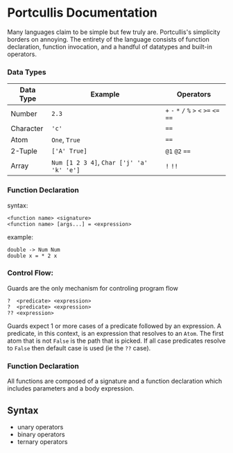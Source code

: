 # Portcullis Documentation

Many languages claim to be simple but few truly are. Portcullis's simplicity borders on annoying. The entirety of the language consists of function declaration, function invocation, and a handful of datatypes and built-in operators.

### Data Types

| Data Type | Example | Operators |
| --- | --- | --- |
| Number | `2.3` | `+` `-` `*` `/` `%` `>` `<` `>=` `<=` `==` |
| Character | `'c'` | `==` |
| Atom | `One`, `True` | `==` |
| 2-Tuple | `['A' True]` | `@1` `@2` `==` |
| Array | `Num [1 2 3 4]`, `Char ['j' 'a' 'k' 'e']` | `!` `!!` |

### Function Declaration
syntax:
```
<function name> <signature>
<function name> [args...] = <expression>
```
example:

```
double -> Num Num
double x = * 2 x
```

### Control Flow:
Guards are the only mechanism for controling program flow
```
?  <predicate> <expression>
?  <predicate> <expression>
?? <expression>
```

Guards expect 1 or more cases of a predicate followed by an expression. A predicate, in this context, is an expression that resolves to an `Atom`. The first atom that is not `False` is the path that is picked. If all case predicates resolve to `False` then default case is used (ie the `??` case).

### Function Declaration
All functions are composed of a signature and a function declaration which includes parameters and a body expression.

## Syntax
- unary operators
- binary operators
- ternary operators
